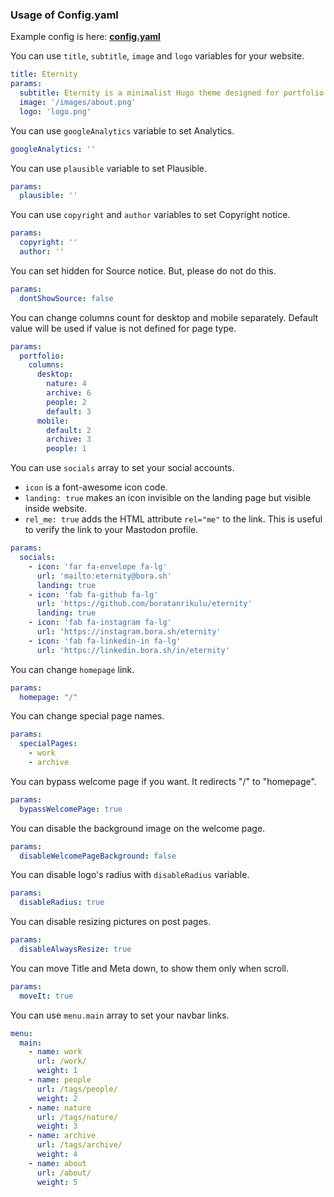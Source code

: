 ### Usage of Config.yaml

Example config is here: [**config.yaml**](/config.example.yaml)

You can use `title`, `subtitle`, `image` and `logo` variables for your website.  
```yaml
title: Eternity
params:
  subtitle: Eternity is a minimalist Hugo theme designed for portfolio sites with a fresh feel.
  image: '/images/about.png'
  logo: 'logo.png'
```

You can use `googleAnalytics` variable to set Analytics.
```yaml
googleAnalytics: ''
```

You can use `plausible` variable to set Plausible.
```yaml
params:
  plausible: ''
```

You can use `copyright` and `author` variables to set Copyright notice.
```yaml
params:
  copyright: ''
  author: ''
```

You can set hidden for Source notice. But, please do not do this.
```yaml
params:
  dontShowSource: false
```

You can change columns count for desktop and mobile separately. Default value will be used if value is not defined for page type.
```yaml
params:
  portfolio:
    columns:
      desktop:
        nature: 4
        archive: 6
        people: 2
        default: 3
      mobile:
        default: 2
        archive: 3
        people: 1
```

You can use `socials` array to set your social accounts.

- `icon` is a font-awesome icon code.
- `landing: true` makes an icon invisible on the landing page but visible inside website.
- `rel_me: true` adds the HTML attribute `rel="me"` to the link. This is useful to verify the link to your Mastodon profile.

```yaml
params:
  socials:
    - icon: 'far fa-envelope fa-lg'
      url: 'mailto:eternity@bora.sh'
      landing: true
    - icon: 'fab fa-github fa-lg'
      url: 'https://github.com/boratanrikulu/eternity'
      landing: true
    - icon: 'fab fa-instagram fa-lg'
      url: 'https://instagram.bora.sh/eternity'
    - icon: 'fab fa-linkedin-in fa-lg'
      url: 'https://linkedin.bora.sh/in/eternity'
```

You can change `homepage` link.
```yaml
params:
  homepage: "/"
```

You can change special page names.
```yaml
params:
  specialPages:
    - work
    - archive
```

You can bypass welcome page if you want. It redirects "/" to "homepage".
```yaml
params:
  bypassWelcomePage: true
```

You can disable the background image on the welcome page.
```yaml
params:
  disableWelcomePageBackground: false
```

You can disable logo's radius with `disableRadius` variable.
```yaml
params:
  disableRadius: true
```

You can disable resizing pictures on post pages.
```yaml
params:
  disableAlwaysResize: true
```

You can move Title and Meta down, to show them only when scroll.
```yaml
params:
  moveIt: true
```

You can use `menu.main` array to set your navbar links.
```yaml
menu:
  main:
    - name: work
      url: /work/
      weight: 1
    - name: people
      url: /tags/people/
      weight: 2
    - name: nature
      url: /tags/nature/
      weight: 3
    - name: archive
      url: /tags/archive/
      weight: 4
    - name: about
      url: /about/
      weight: 5
```
